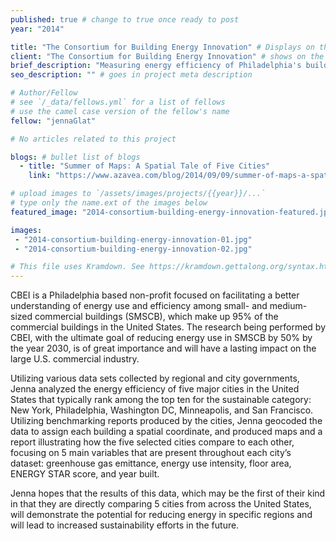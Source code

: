 ```yaml
---
published: true # change to true once ready to post
year: "2014"

title: "The Consortium for Building Energy Innovation" # Displays on the project post page
client: "The Consortium for Building Energy Innovation" # shows on the project card
brief_description: "Measuring energy efficiency of Philadelphia's building stock" # shows on the project card
seo_description: "" # goes in project meta description

# Author/Fellow
# see `/_data/fellows.yml` for a list of fellows
# use the camel case version of the fellow's name
fellow: "jennaGlat"

# No articles related to this project

blogs: # bullet list of blogs
  - title: "Summer of Maps: A Spatial Tale of Five Cities"
    link: "https://www.azavea.com/blog/2014/09/09/summer-of-maps-a-spatial-tale-of-five-cities/"

# upload images to `/assets/images/projects/{{year}}/...`
# type only the name.ext of the images below
featured_image: "2014-consortium-building-energy-innovation-featured.jpg"

images:
 - "2014-consortium-building-energy-innovation-01.jpg"
 - "2014-consortium-building-energy-innovation-02.jpg"

# This file uses Kramdown. See https://kramdown.gettalong.org/syntax.html for syntax
---
```

CBEI is a Philadelphia based non-profit focused on facilitating a better understanding of energy use and efficiency among small- and medium- sized commercial buildings (SMSCB), which make up 95% of the commercial buildings in the United States. The research being performed by CBEI, with the ultimate goal of reducing energy use in SMSCB by 50% by the year 2030, is of great importance and will have a lasting impact on the large U.S. commercial industry.

Utilizing various data sets collected by regional and city governments, Jenna analyzed the energy efficiency of five major cities in the United States that typically rank among the top ten for the sustainable category: New York, Philadelphia, Washington DC, Minneapolis, and San Francisco. Utilizing benchmarking reports produced by the cities, Jenna geocoded the data to assign each building a spatial coordinate, and produced maps and a report illustrating how the five selected cities compare to each other, focusing on 5 main variables that are present throughout each city’s dataset: greenhouse gas emittance, energy use intensity, floor area, ENERGY STAR score, and year built.

Jenna hopes that the results of this data, which may be the first of their kind in that they are directly comparing 5 cities from across the United States, will demonstrate the potential for reducing energy in specific regions and will lead to increased sustainability efforts in the future.
